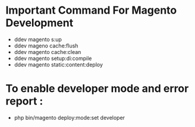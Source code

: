 # Important Command For Magento Development

- ddev magento s:up
- ddev mageno cache:flush 
- ddev magento cache:clean 
- ddev magento setup:di:compile
- ddev magento static:content:deploy
# To enable developer mode and error report :
- php bin/magento deploy:mode:set developer
